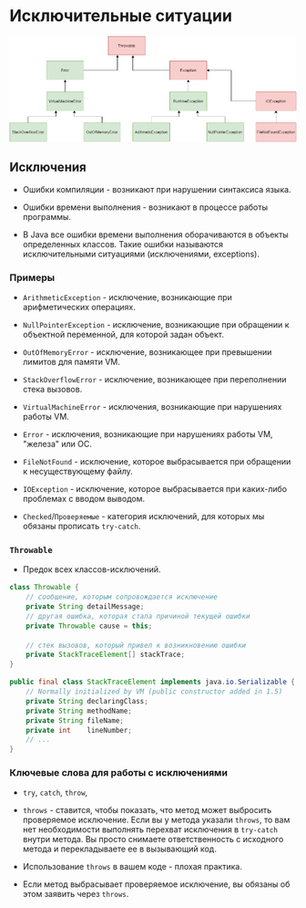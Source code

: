 # Исключительные ситуации

![Exceptions](img/1.png)

## Исключения

* Ошибки компиляции - возникают при нарушении синтаксиса языка.

* Ошибки времени выполнения - возникают в процессе работы программы.

* В Java все ошибки времени выполнения оборачиваются в объекты определенных классов. Такие ошибки
  называются исключительными ситуациями (исключениями, exceptions).

### Примеры

* `ArithmeticException` - исключение, возникающие при арифметических операциях.

* `NullPointerException` - исключение, возникающие при обращении к объектной переменной, для которой задан объект.

* `OutOfMemoryError` - исключение, возникающее при превышении лимитов для памяти VM.

* `StackOverflowError` - исключение, возникающее при переполнении стека вызовов.

* `VirtualMachineError` - исключения, возникающие при нарушениях работы VM.

* `Error` - исключения, возникающие при нарушениях работы VM, "железа" или ОС.

* `FileNotFound` - исключение, которое выбрасывается при обращении к несуществующему файлу.

* `IOException` - исключение, которое выбрасывается при каких-либо проблемах с вводом выводом.

* `Checked`/`Проверяемые` - категория исключений, для которых мы обязаны прописать `try-catch`.

### `Throwable`

* Предок всех классов-исключений.

```java
class Throwable {
    // сообщение, которым сопровождается исключение
    private String detailMessage;
    // другая ошибка, которая стала причиной текущей ошибки
    private Throwable cause = this;

    // стек вызовов, который привел к возникновению ошибки
    private StackTraceElement[] stackTrace;
}
```

```java
public final class StackTraceElement implements java.io.Serializable {
    // Normally initialized by VM (public constructor added in 1.5)
    private String declaringClass;
    private String methodName;
    private String fileName;
    private int    lineNumber;
    // ...
}
```

### Ключевые слова для работы с исключениями

* `try`, `catch`, `throw`,

* `throws` - ставится, чтобы показать, что метод может выбросить проверяемое исключение. Если вы
  у метода указали `throws`, то вам нет необходимости выполнять перехват исключения в `try-catch`
  внутри метода. Вы просто снимаете ответственность с исходного метода и перекладываете ее в вызывающий код.

* Использование `throws` в вашем коде - плохая практика.

* Если метод выбрасывает проверяемое исключение, вы обязаны об этом заявить через `throws`.